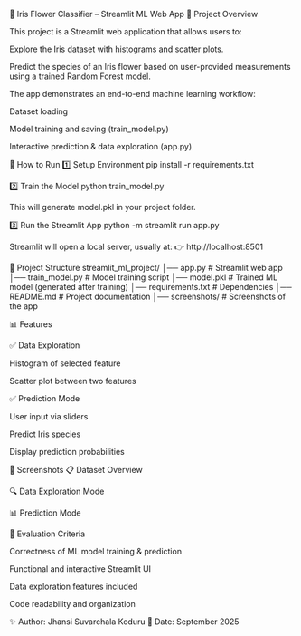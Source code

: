 🌸 Iris Flower Classifier – Streamlit ML Web App
📌 Project Overview

This project is a Streamlit web application that allows users to:

Explore the Iris dataset with histograms and scatter plots.

Predict the species of an Iris flower based on user-provided measurements using a trained Random Forest model.

The app demonstrates an end-to-end machine learning workflow:

Dataset loading

Model training and saving (train_model.py)

Interactive prediction & data exploration (app.py)

🚀 How to Run
1️⃣ Setup Environment
pip install -r requirements.txt

2️⃣ Train the Model
python train_model.py

This will generate model.pkl in your project folder.

3️⃣ Run the Streamlit App
python -m streamlit run app.py

Streamlit will open a local server, usually at:
👉 http://localhost:8501

📂 Project Structure
streamlit_ml_project/
│── app.py # Streamlit web app
│── train_model.py # Model training script
│── model.pkl # Trained ML model (generated after training)
│── requirements.txt # Dependencies
│── README.md # Project documentation
│── screenshots/ # Screenshots of the app

📊 Features

✅ Data Exploration

Histogram of selected feature

Scatter plot between two features

✅ Prediction Mode

User input via sliders

Predict Iris species

Display prediction probabilities

📸 Screenshots
📋 Dataset Overview

🔍 Data Exploration Mode

📊 Prediction Mode

📝 Evaluation Criteria

Correctness of ML model training & prediction

Functional and interactive Streamlit UI

Data exploration features included

Code readability and organization

✨ Author: Jhansi Suvarchala Koduru
📅 Date: September 2025
